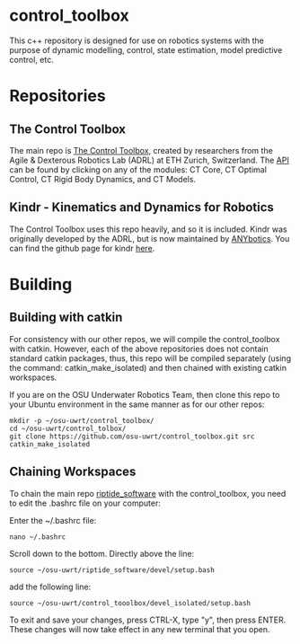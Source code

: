 control_toolbox
===============

This c++ repository is designed for use on robotics systems with the purpose of dynamic modelling, control, state estimation, model predictive control, etc.

# Repositories

## The Control Toolbox
The main repo is [The Control Toolbox](https://adrlab.bitbucket.io/ct/v2.3/ct_doc/doc/html/index.html), created by researchers from the Agile & Dexterous Robotics Lab (ADRL) at ETH Zurich, Switzerland. The [API](https://adrlab.bitbucket.io/ct/v2.3/ct_doc/doc/html/pages.html) can be found by clicking on any of the modules: CT Core, CT Optimal Control, CT Rigid Body Dynamics, and CT Models.

## Kindr - Kinematics and Dynamics for Robotics
The Control Toolbox uses this repo heavily, and so it is included. Kindr was originally developed by the ADRL, but is now maintained by [ANYbotics](https://www.anybotics.com/). You can find the github page for kindr [here](https://github.com/ANYbotics/kindr).

# Building

## Building with catkin
For consistency with our other repos, we will compile the control_toolbox with catkin. However, each of the above repositories does not contain standard catkin packages, thus, this repo will be compiled separately (using the command: catkin_make_isolated) and then chained with existing catkin workspaces.

If you are on the OSU Underwater Robotics Team, then clone this repo to your Ubuntu environment in the same manner as for our other repos:

```
mkdir -p ~/osu-uwrt/control_toolbox/
cd ~/osu-uwrt/control_tolbox/
git clone https://github.com/osu-uwrt/control_toolbox.git src
catkin_make_isolated
```

## Chaining Workspaces
To chain the main repo [riptide_software](https://github.com/osu-uwrt/riptide_software.git) with the control_toolbox, you need to edit the .bashrc file on your computer:

Enter the ~/.bashrc file: 
```
nano ~/.bashrc
```

Scroll down to the bottom. Directly above the line:
```
source ~/osu-uwrt/riptide_software/devel/setup.bash
```
add the following line:
```
source ~/osu-uwrt/control_tooolbox/devel_isolated/setup.bash
```

To exit and save your changes, press CTRL-X, type "y", then press ENTER. These changes will now take effect in any new terminal that you open.